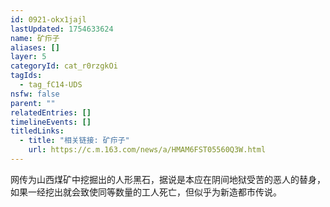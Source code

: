 ```yaml
---
id: 0921-okx1jajl
lastUpdated: 1754633624
name: 矿疖子
aliases: []
layer: 5
categoryId: cat_r0rzgkOi
tagIds:
  - tag_fC14-UDS
nsfw: false
parent: ""
relatedEntries: []
timelineEvents: []
titledLinks:
  - title: "相关链接: 矿疖子"
    url: https://c.m.163.com/news/a/HMAM6FST05560Q3W.html
---
```


网传为山西煤矿中挖掘出的人形黑石，据说是本应在阴间地狱受苦的恶人的替身，如果一经挖出就会致使同等数量的工人死亡，但似乎为新造都市传说。